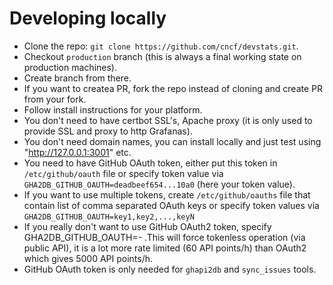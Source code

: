 # Developing locally

- Clone the repo: `git clone https://github.com/cncf/devstats.git`.
- Checkout `production` branch (this is always a final working state on production machines).
- Create branch from there.
- If you want to createa PR, fork the repo instead of cloning and create PR from your fork.
- Follow install instructions for your platform.
- You don't need to have certbot SSL's, Apache proxy (it is only used to provide SSL and proxy to http Grafanas).
- You don't need domain names, you can install locally and just test using "http://127.0.0.1:3001" etc.
- You need to have GitHub OAuth token, either put this token in `/etc/github/oauth` file or specify token value via `GHA2DB_GITHUB_OAUTH=deadbeef654...10a0` (here your token value).
- If you want to use multiple tokens, create `/etc/github/oauths` file that contain list of comma separated OAuth keys or specify token values via `GHA2DB_GITHUB_OAUTH=key1,key2,...,keyN`
- If you really don't want to use GitHub OAuth2 token, specify GHA2DB_GITHUB_OAUTH=- .This will force tokenless operation (via public API), it is a lot more rate limited (60 API points/h) than OAuth2 which gives 5000 API points/h.
- GitHub OAuth token is only needed for `ghapi2db` and `sync_issues` tools.
